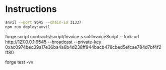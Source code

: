 # Instructions
```bash
anvil --port 9545 --chain-id 31337
npm run deploy:anvil
```

forge script contracts/script/Invoice.s.sol:InvoiceScript --fork-url http://127.0.0.1:9545 --broadcast --private-key 0xac0974bec39a17e36ba4a6b4d238ff944bacb478cbed5efcae784d7bf4f2ff80



forge test -vv
```